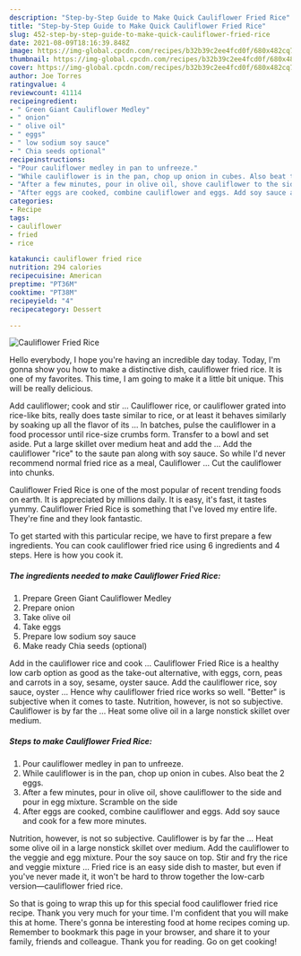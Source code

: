 ```yaml
---
description: "Step-by-Step Guide to Make Quick Cauliflower Fried Rice"
title: "Step-by-Step Guide to Make Quick Cauliflower Fried Rice"
slug: 452-step-by-step-guide-to-make-quick-cauliflower-fried-rice
date: 2021-08-09T18:16:39.848Z
image: https://img-global.cpcdn.com/recipes/b32b39c2ee4fcd0f/680x482cq70/cauliflower-fried-rice-recipe-main-photo.jpg
thumbnail: https://img-global.cpcdn.com/recipes/b32b39c2ee4fcd0f/680x482cq70/cauliflower-fried-rice-recipe-main-photo.jpg
cover: https://img-global.cpcdn.com/recipes/b32b39c2ee4fcd0f/680x482cq70/cauliflower-fried-rice-recipe-main-photo.jpg
author: Joe Torres
ratingvalue: 4
reviewcount: 41114
recipeingredient:
- " Green Giant Cauliflower Medley"
- " onion"
- " olive oil"
- " eggs"
- " low sodium soy sauce"
- " Chia seeds optional"
recipeinstructions:
- "Pour cauliflower medley in pan to unfreeze."
- "While cauliflower is in the pan, chop up onion in cubes. Also beat the 2 eggs."
- "After a few minutes, pour in olive oil, shove cauliflower to the side and pour in egg mixture. Scramble on the side"
- "After eggs are cooked, combine cauliflower and eggs. Add soy sauce and cook for a few more minutes."
categories:
- Recipe
tags:
- cauliflower
- fried
- rice

katakunci: cauliflower fried rice 
nutrition: 294 calories
recipecuisine: American
preptime: "PT36M"
cooktime: "PT38M"
recipeyield: "4"
recipecategory: Dessert

---
```



![Cauliflower Fried Rice](https://img-global.cpcdn.com/recipes/b32b39c2ee4fcd0f/680x482cq70/cauliflower-fried-rice-recipe-main-photo.jpg)

Hello everybody, I hope you're having an incredible day today. Today, I'm gonna show you how to make a distinctive dish, cauliflower fried rice. It is one of my favorites. This time, I am going to make it a little bit unique. This will be really delicious.

Add cauliflower; cook and stir … Cauliflower rice, or cauliflower grated into rice-like bits, really does taste similar to rice, or at least it behaves similarly by soaking up all the flavor of its … In batches, pulse the cauliflower in a food processor until rice-size crumbs form. Transfer to a bowl and set aside. Put a large skillet over medium heat and add the … Add the cauliflower &#34;rice&#34; to the saute pan along with soy sauce. So while I&#39;d never recommend normal fried rice as a meal, Cauliflower … Cut the cauliflower into chunks.

Cauliflower Fried Rice is one of the most popular of recent trending foods on earth. It is appreciated by millions daily. It is easy, it's fast, it tastes yummy. Cauliflower Fried Rice is something that I've loved my entire life. They're fine and they look fantastic.


To get started with this particular recipe, we have to first prepare a few ingredients. You can cook cauliflower fried rice using 6 ingredients and 4 steps. Here is how you cook it.

<!--inarticleads1-->

##### The ingredients needed to make Cauliflower Fried Rice:

1. Prepare  Green Giant Cauliflower Medley
1. Prepare  onion
1. Take  olive oil
1. Take  eggs
1. Prepare  low sodium soy sauce
1. Make ready  Chia seeds (optional)


Add in the cauliflower rice and cook … Cauliflower Fried Rice is a healthy low carb option as good as the take-out alternative, with eggs, corn, peas and carrots in a soy, sesame, oyster sauce. Add the cauliflower rice, soy sauce, oyster … Hence why cauliflower fried rice works so well. &#34;Better&#34; is subjective when it comes to taste. Nutrition, however, is not so subjective. Cauliflower is by far the … Heat some olive oil in a large nonstick skillet over medium. 

<!--inarticleads2-->

##### Steps to make Cauliflower Fried Rice:

1. Pour cauliflower medley in pan to unfreeze.
1. While cauliflower is in the pan, chop up onion in cubes. Also beat the 2 eggs.
1. After a few minutes, pour in olive oil, shove cauliflower to the side and pour in egg mixture. Scramble on the side
1. After eggs are cooked, combine cauliflower and eggs. Add soy sauce and cook for a few more minutes.


Nutrition, however, is not so subjective. Cauliflower is by far the … Heat some olive oil in a large nonstick skillet over medium. Add the cauliflower to the veggie and egg mixture. Pour the soy sauce on top. Stir and fry the rice and veggie mixture … Fried rice is an easy side dish to master, but even if you&#39;ve never made it, it won&#39;t be hard to throw together the low-carb version—cauliflower fried rice. 

So that is going to wrap this up for this special food cauliflower fried rice recipe. Thank you very much for your time. I'm confident that you will make this at home. There's gonna be interesting food at home recipes coming up. Remember to bookmark this page in your browser, and share it to your family, friends and colleague. Thank you for reading. Go on get cooking!

